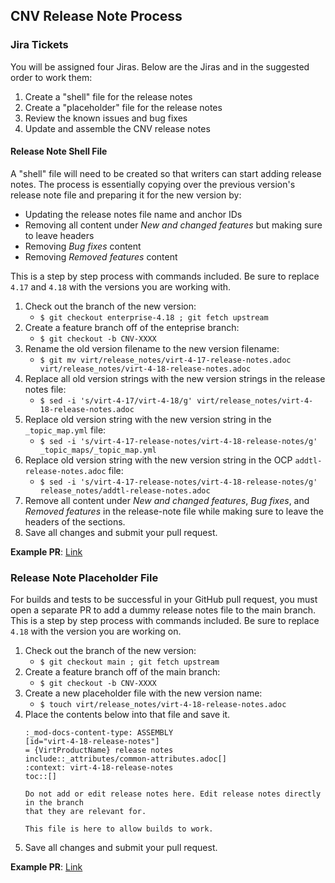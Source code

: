 ## CNV Release Note Process

### Jira Tickets

You will be assigned four Jiras. Below are the Jiras and in the suggested order to work them:

1. Create a "shell" file for the release notes
2. Create a "placeholder" file for the release notes
3. Review the known issues and bug fixes
4. Update and assemble the CNV release notes

#### Release Note Shell File

A "shell" file will need to be created so that writers can start adding release notes. The process is essentially copying over the previous version's release note file and preparing it for the new version by:

* Updating the release notes file name and anchor IDs
* Removing all content under *New and changed features* but making sure to leave headers
* Removing *Bug fixes* content
* Removing *Removed features* content

This is a step by step process with commands included. Be sure to replace `4.17` and `4.18` with the versions you are working with.

1. Check out the branch of the new version:
   * `$ git checkout enterprise-4.18 ; git fetch upstream`
2. Create a feature branch off of the enteprise branch:
   * `$ git checkout -b CNV-XXXX`
3. Rename the old version filename to the new version filename:
   * `$ git mv virt/release_notes/virt-4-17-release-notes.adoc virt/release_notes/virt-4-18-release-notes.adoc`
4. Replace all old version strings with the new version strings in the release notes file:
   * `$ sed -i 's/virt-4-17/virt-4-18/g' virt/release_notes/virt-4-18-release-notes.adoc`
5. Replace old version string with the new version string in the `_topic_map.yml` file:
   * `$ sed -i 's/virt-4-17-release-notes/virt-4-18-release-notes/g' _topic_maps/_topic_map.yml`
6. Replace old version string with the new version string in the OCP `addtl-release-notes.adoc` file:
   * `$ sed -i 's/virt-4-17-release-notes/virt-4-18-release-notes/g' release_notes/addtl-release-notes.adoc`
7. Remove all content under *New and changed features*, *Bug fixes*, and *Removed features* in the release-note file while making sure to leave the headers of the sections.
8. Save all changes and submit your pull request.

**Example PR**: [Link](https://github.com/openshift/openshift-docs/pull/79779)

### Release Note Placeholder File

For builds and tests to be successful in your GitHub pull request, you must open a separate PR to add a dummy release notes file to the main branch. This is a step by step process with commands included. Be sure to replace `4.18` with the version you are working on.

1. Check out the branch of the new version:
   * `$ git checkout main ; git fetch upstream`
2. Create a feature branch off of the main branch:
   * `$ git checkout -b CNV-XXXX`
3. Create a new placeholder file with the new version name:
   * `$ touch virt/release_notes/virt-4-18-release-notes.adoc`
4. Place the contents below into that file and save it.
    ```
    :_mod-docs-content-type: ASSEMBLY
    [id="virt-4-18-release-notes"]
    = {VirtProductName} release notes
    include::_attributes/common-attributes.adoc[]
    :context: virt-4-18-release-notes
    toc::[]
    
    Do not add or edit release notes here. Edit release notes directly in the branch
    that they are relevant for.
    
    This file is here to allow builds to work.
    ```
5. Save all changes and submit your pull request.

**Example PR**: [Link](https://github.com/openshift/openshift-docs/pull/79783)
